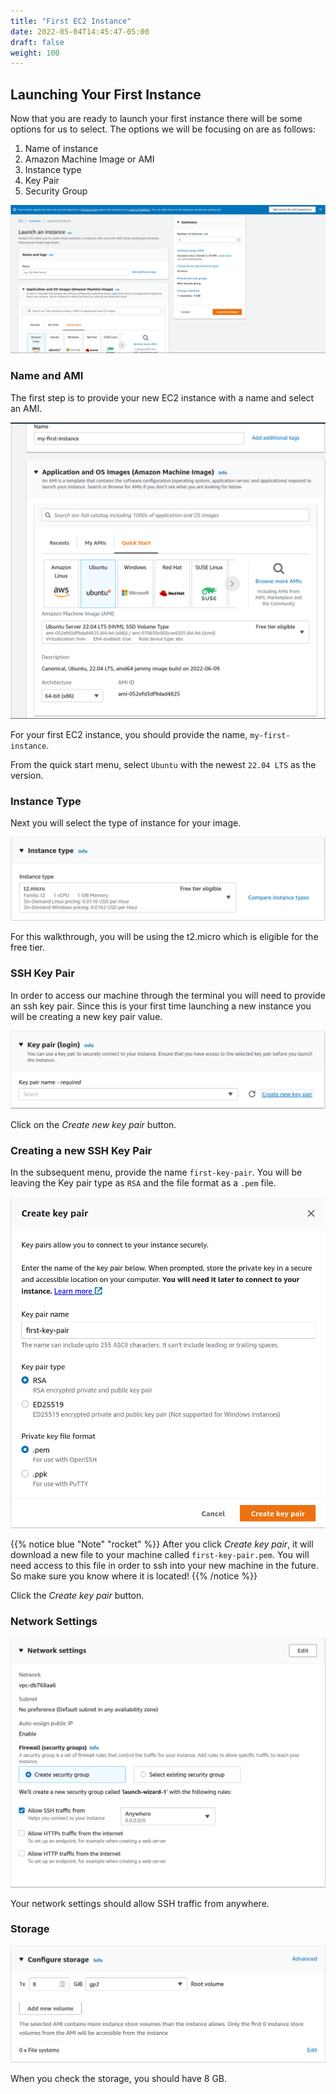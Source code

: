 ```yaml
---
title: "First EC2 Instance"
date: 2022-05-04T14:45:47-05:00
draft: false
weight: 100
---
```


## Launching Your First Instance

Now that you are ready to launch your first instance there will be some options for us to select. The options we will be focusing on are as follows:

1. Name of instance
1. Amazon Machine Image or AMI
1. Instance type
1. Key Pair
1. Security Group

![first-instance-view](pictures/first-ec2-launch.png?classes=border)

### Name and AMI

The first step is to provide your new EC2 instance with a name and select an AMI.

![Name and AMI of EC2](pictures/name-and-AMI.png?classes=border)

For your first EC2 instance, you should provide the name, `my-first-instance`.

From the quick start menu, select `Ubuntu` with the newest `22.04 LTS` as the version.

### Instance Type

Next you will select the type of instance for your image.

![Type of Instance](pictures/instance-type.png?classes=border)

For this walkthrough, you will be using the t2.micro which is eligible for the free tier.

### SSH Key Pair

In order to access our machine through the terminal you will need to provide an ssh key pair. Since this is your first time launching a new instance you will be creating a new key pair value.

![Key Pair Selection](pictures/key-pair.png?classes=border)

Click on the *Create new key pair* button.

### Creating a new SSH Key Pair

In the subsequent menu, provide the name `first-key-pair`. You will be leaving the Key pair type as `RSA` and the file format as a `.pem` file.

![New Key Pair Name](pictures/first-key-pair.png?classes=border)

{{% notice blue "Note" "rocket" %}}
After you click *Create key pair*, it will download a new file to your machine called `first-key-pair.pem`. You will need access to this file in order to ssh into your new machine in the future. So make sure you know where it is located!
{{% /notice %}}

Click the *Create key pair* button.

### Network Settings

![Network Settings Section](pictures/network-settings.png?classes=border)

Your network settings should allow SSH traffic from anywhere.

### Storage

![Storage Settings Section](pictures/storage-section.png?classes=border)

When you check the storage, you should have 8 GB.